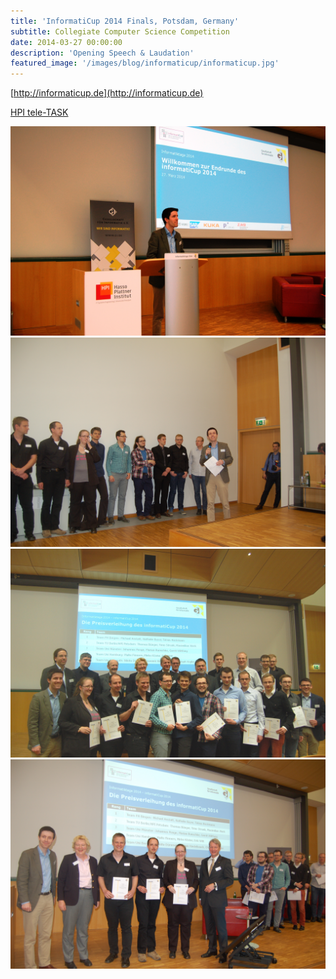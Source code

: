 ```yaml
---
title: 'InformatiCup 2014 Finals, Potsdam, Germany'
subtitle: Collegiate Computer Science Competition
date: 2014-03-27 00:00:00
description: 'Opening Speech & Laudation'
featured_image: '/images/blog/informaticup/informaticup.jpg'
---
```


[http://informaticup.de](http://informaticup.de)

[HPI tele-TASK](https://www.tele-task.de/archive/video/flash/23274/)

<div class="gallery" data-columns="1">
	<img src="/images/blog/informaticup/informaticup-2014-opening-speech.jpg">
	<img src="/images/blog/informaticup/informaticup-2014-laudation.jpg">
	<img src="/images/blog/informaticup/informaticup-2014-finalists.jpg">
	<img src="/images/blog/informaticup/informaticup-2014-winning-team.jpg">
</div>
